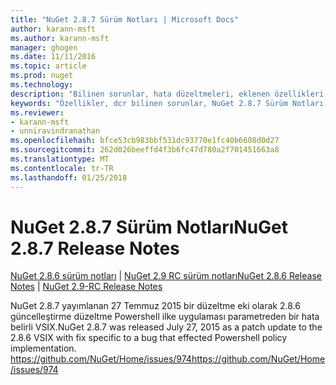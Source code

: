 ```yaml
---
title: "NuGet 2.8.7 Sürüm Notları | Microsoft Docs"
author: karann-msft
ms.author: karann-msft
manager: ghogen
ms.date: 11/11/2016
ms.topic: article
ms.prod: nuget
ms.technology: 
description: "Bilinen sorunlar, hata düzeltmeleri, eklenen özellikleri ve dcr NuGet 2.8.7 dahil etmek için sürüm notları."
keywords: "Özellikler, dcr bilinen sorunlar, NuGet 2.8.7 Sürüm Notları, hata düzeltmeleri eklendi"
ms.reviewer:
- karann-msft
- unniravindranathan
ms.openlocfilehash: bfce53cb983bbf531dc93770e1fc40b6608d0d27
ms.sourcegitcommit: 262d026beeffd4f3b6fc47d780a2f701451663a8
ms.translationtype: MT
ms.contentlocale: tr-TR
ms.lasthandoff: 01/25/2018
---
```

# <a name="nuget-287-release-notes"></a><span data-ttu-id="4eb78-104">NuGet 2.8.7 Sürüm Notları</span><span class="sxs-lookup"><span data-stu-id="4eb78-104">NuGet 2.8.7 Release Notes</span></span>

<span data-ttu-id="4eb78-105">[NuGet 2.8.6 sürüm notları](../release-notes/nuget-2.8.6.md) | [NuGet 2.9 RC sürüm notları](../release-notes/nuget-2.9-RC.md)</span><span class="sxs-lookup"><span data-stu-id="4eb78-105">[NuGet 2.8.6 Release Notes](../release-notes/nuget-2.8.6.md) | [NuGet 2.9-RC Release Notes](../release-notes/nuget-2.9-RC.md)</span></span>

<span data-ttu-id="4eb78-106">NuGet 2.8.7 yayımlanan 27 Temmuz 2015 bir düzeltme eki olarak 2.8.6 güncelleştirme düzeltme Powershell ilke uygulaması parametreden bir hata belirli VSIX.</span><span class="sxs-lookup"><span data-stu-id="4eb78-106">NuGet 2.8.7 was released July 27, 2015 as a patch update to the 2.8.6 VSIX with fix specific to a bug that effected Powershell policy implementation.</span></span>
[<span data-ttu-id="4eb78-107">https://github.com/NuGet/Home/issues/974</span><span class="sxs-lookup"><span data-stu-id="4eb78-107">https://github.com/NuGet/Home/issues/974</span></span>](https://github.com/NuGet/Home/issues/974)